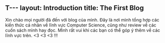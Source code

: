 T---
layout: Introduction
title: The First Blog
---
Xin chào mọi người đã đến với blog của mình. Đây là nơi mình tổng hợp các kiến thức cá nhân về lĩnh vực Computer Science, cũng như review về các cuốn sách mình hay đọc. Mình rất vui khi các bạn có thể góp ý thêm về các lĩnh vực trên. <3 <3 <3 !!!
